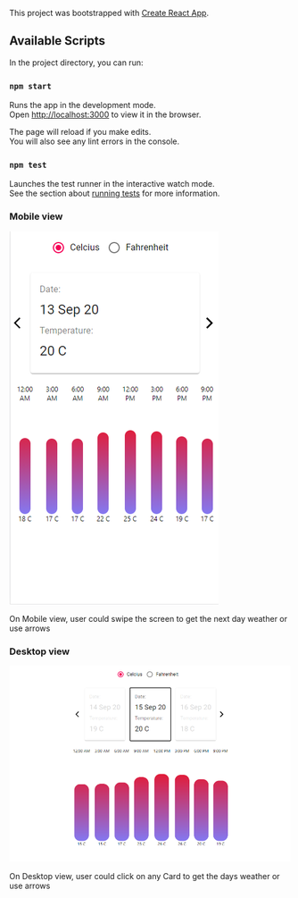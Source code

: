 This project was bootstrapped with [Create React App](https://github.com/facebook/create-react-app).

## Available Scripts

In the project directory, you can run:

### `npm start`

Runs the app in the development mode.<br />
Open [http://localhost:3000](http://localhost:3000) to view it in the browser.

The page will reload if you make edits.<br />
You will also see any lint errors in the console.

### `npm test`

Launches the test runner in the interactive watch mode.<br />
See the section about [running tests](https://facebook.github.io/create-react-app/docs/running-tests) for more information.

### Mobile view
![alt text](https://github.com/maxiadlovskii/optile/blob/master/public/mobile001.PNG)

On Mobile view, user could swipe the screen to get the next day weather or use arrows 

### Desktop view
![alt text](https://github.com/maxiadlovskii/optile/blob/master/public/desktop001.PNG)

On Desktop  view, user could click  on any Card  to get the days weather or use arrows 

